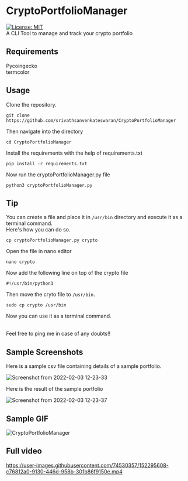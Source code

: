 # CryptoPortfolioManager
[![License: MIT](https://img.shields.io/badge/License-MIT-yellow.svg)](https://opensource.org/licenses/MIT) </br>
A CLI Tool to manage and track your crypto portfolio

## Requirements
Pycoingecko </br>
termcolor </br>

## Usage

Clone the repository.
```
git clone https://github.com/srivathsanvenkateswaran/CryptoPortfolioManager
```
Then navigate into the directory
```
cd CryptoPortfolioManager
```
Install the requirements with the help of requirements.txt
```
pip install -r requirements.txt
```
Now run the cryptoPortfolioManager.py file
```
python3 cryptoPortfolioManager.py
```
## Tip
You can create a file and place it in ```/usr/bin``` directory and execute it as a terminal command. </br>
Here's how you can do so. </br>
```
cp cryptoPortfolioManager.py crypto
```
Open the file in nano editor
```
nano crypto
```
Now add the following line on top of the crypto file
```
#!/usr/bin/python3
```
Then move the cryto file to ```/usr/bin```.
```
sudo cp crypto /usr/bin
```
Now you can use it as a terminal command. </br></br>

Feel free to ping me in case of any doubts!!

## Sample Screenshots

Here is a sample csv file containing details of a sample portfolio. </br>

![Screenshot from 2022-02-03 12-23-33](https://user-images.githubusercontent.com/74530357/152295450-bd6c333f-bf08-44ef-8bc6-a9b5120c3149.png)

Here is the result of the sample portfolio

![Screenshot from 2022-02-03 12-23-37](https://user-images.githubusercontent.com/74530357/152295457-ee7559b4-7969-4cf6-bd2e-4c3b5c95e343.png)

## Sample GIF

![CryptoPortfolioManager](https://user-images.githubusercontent.com/74530357/152296017-ad21c6c3-2d43-4e5a-ae90-d9d076e5518c.gif)

## Full video

https://user-images.githubusercontent.com/74530357/152295608-c76812a0-9130-446d-958b-301b86f9150e.mp4
